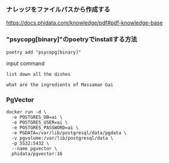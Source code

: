 ### ナレッジをファイルパスから作成する
https://docs.phidata.com/knowledge/pdf#pdf-knowledge-base

### "psycopg[binary]"のpoetryでinstallする方法
```
poetry add "psycopg[binary]"
```


input command
```
list down all the dishes

what are the ingredients of Massaman Gai
```

### PgVector
```
docker run -d \
  -e POSTGRES_DB=ai \
  -e POSTGRES_USER=ai \
  -e POSTGRES_PASSWORD=ai \
  -e PGDATA=/var/lib/postgresql/data/pgdata \
  -v pgvolume:/var/lib/postgresql/data \
  -p 5532:5432 \
  --name pgvector \
  phidata/pgvector:16
```

